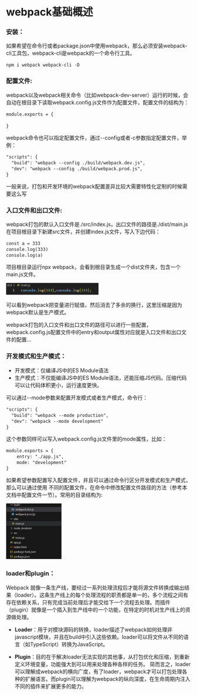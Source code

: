 # webpack基础概述

### **安装**：

如果希望在命令行或者package.json中使用webpack，那么必须安装webpack-cli工具包，webpack-cli是webpack的一个命令行工具。
```
npm i webpack webpack-cli -D
```

### **配置文件**:

webpack以及webpack相关命令（比如webpack-dev-server）运行的时候，会自动在根目录下读取webpack.config.js文件作为配置文件，配置文件的结构为：

```
module.exports = {
    
}
```

webpack命令也可以指定配置文件，通过--config或者-c参数指定配置文件，举例：

```
"scripts": {
  "build": "webpack --config ./build/webpack.dev.js",
  "dev": "webpack --config ./build/webpack.prod.js",
}
```
一般来说，打包和开发环境的webpack配置差异比较大需要特性化定制的时候需要这么写

### **入口文件和出口文件**:

webpack打包的默认入口文件是./src/index.js，出口文件的路径是./dist/main.js在项目根目录下新建src文件，并创建index.js文件，写入下边代码：

```
const a = 333
console.log(333)
console.log(a)
```

项目根目录运行npx webpack，会看到根目录生成一个dist文件夹，包含一个main.js文件。

<div align="left">
    <img src=./webpack基本概述1.png width=50% />
</div>

可以看到webpack把变量进行赋值，然后消去了多余的换行，这里压缩是因为webpack默认是生产模式。

webpack打包的入口文件和出口文件的路径可以进行一些配置，webpack.config.js配置文件中的entry和output属性对应就是入口文件和出口文件的配置...

### **开发模式和生产模式**：

- 开发模式：仅编译JS中的ES Module语法
- 生产模式：不仅能编译JS中的ES Module语法，还能压缩JS代码。压缩代码可以让代码体积更小，运行速度更快。

可以通过--mode参数来配置开发模式或者生产模式，命令行：

```
"scripts": {
  "build": "webpack --mode production",
  "dev": "webpack --mode development"
}
```
这个参数同样可以写入webpack.config.js文件里的mode属性，比如：

```
module.exports = {
    entry: "./app.js",
    mode: "development"
}
```

如果希望参数配置写入配置文件，并且可以通过命令行区分开发模式和生产模式，那么可以通过使用 不同的配置文件，在命令中修改配置文件路径的方法（参考本文档中配置文件一节）。常用的目录结构为:

<div align="left">
    <img src=./webpack基本概述2.png width=30% />
</div>

### **loader和plugin**：

Webpack 就像一条生产线，要经过一系列处理流程后才能将源文件转换成输出结果（loader）。这条生产线上的每个处理流程的职责都是单一的，多个流程之间有存在依赖关系，只有完成当前处理后才能交给下一个流程去处理。而插件（plugin）就像是一个插入到生产线中的一个功能，在特定的时机对生产线上的资源做处理。

- **Loader**：用于对模块源码的转换，loader描述了webpack如何处理非javascript模块，并且在build中引入这些依赖。loader可以将文件从不同的语言（如TypeScript）转换为JavaScript。

- **Plugin**：目的在于解决loader无法实现的其他事，从打包优化和压缩，到重新定义环境变量，功能强大到可以用来处理各种各样的任务。
简而言之，loader可以理解成webpack的横向广度，有了loader，webpack才可以打包处理各种的扩展语言。而plugin可以理解为webpack的纵向深度，在生命周期内注入不同的插件来扩展更多的能力。
